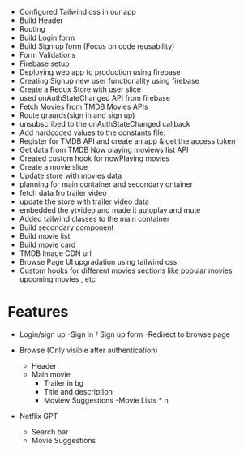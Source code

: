 - Configured Tailwind css in our app
- Build Header
- Routing
- Build Login form
- Build Sign up form (Focus on code reusability)
- Form Validations
- Firebase setup
- Deploying web app to production using firebase
- Creating Signup new user functionality using firebase
- Create a Redux Store with user slice
- used onAuthStateChanged API from firebase
- Fetch Movies from TMDB Movies APIs
- Route graurds(sign in and sign up)
- unsubscribed to the onAuthStateChanged callback
- Add hardcoded values to the constants file.
- Register for TMDB API and create an app & get the access token
- Get data from TMDB Now playing moviews list API
- Created custom hook for nowPlaying movies
- Create a movie slice
- Update store with movies data
- planning for main container and secondary ontainer
- fetch data fro trailer video
- update the store with trailer video data
- embedded the ytvideo and made it autoplay and mute
- Added tailwind classes to the main container
- Build secondary component
- Build movie list
- Build movie card
- TMDB Image CDN url
- Browse Page UI upgradation using tailwind css
- Custom hooks for different movies sections like popular movies, upcoming movies , etc

# Features
- Login/sign up
    -Sign in / Sign up form
    -Redirect to browse page
 
- Browse (Only visible after authentication)
    - Header
    - Main movie
        - Trailer in bg
        - Title and description
        - Moview Suggestions
            -Movie Lists * n

- Netflix GPT
    - Search bar
    - Movie Suggestions
